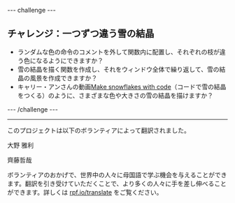 --- challenge ---

## チャレンジ：一つずつ違う雪の結晶

- ランダムな色の命令のコメントを外して関数内に配置し、それぞれの枝が違う色になるようにできますか？
- 雪の結晶を描く関数を作成し、それをウィンドウ全体で繰り返して、雪の結晶の風景を作成できますか？
- キャリー・アンさんの動画[Make snowflakes with code](https://www.youtube.com/watch?v=DHmeX7YTHBY)（コードで雪の結晶をつくる）のように、さまざまな色や大きさの雪の結晶を描けますか？

--- /challenge ---


***
このプロジェクトは以下のボランティアによって翻訳されました。

大野 雅利

齊藤哲哉

ボランティアのおかげで、世界中の人々に母国語で学ぶ機会を与えることができます。翻訳を引き受けていただくことで、より多くの人々に手を差し伸べることができます。詳しくは [rpf.io/translate](https://rpf.io/translate) をご覧ください。